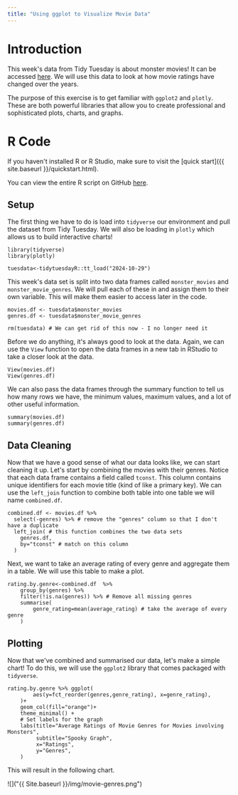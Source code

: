 ```yaml
---
title: "Using ggplot to Visualize Movie Data"
---
```


# Introduction

This week's data from Tidy Tuesday is about monster movies! It can be accessed 
[here](https://github.com/rfordatascience/tidytuesday/blob/master/data/2024/2024-10-29/readme.md).
We will use this data to look at how movie ratings have changed over the years.

The purpose of this exercise is to get familiar with `ggplot2` and `plotly`. These
are both powerful libraries that allow you to create professional and 
sophisticated plots, charts, and graphs.

# R Code

If you haven't installed R or R Studio, make sure to visit the 
[quick start]({{ site.baseurl }}/quickstart.html).

You can view the entire R script on GitHub [here](https://github.com/Koshkov/r-for-info-studies/blob/main/activites/week3.R).

## Setup 

The first thing we have to do is load into `tidyverse` our environment and 
pull the dataset from Tidy Tuesday. We will also be loading in `plotly` which
allows us to build interactive charts!

```
library(tidyverse)
library(plotly)

tuesdata<-tidytuesdayR::tt_load("2024-10-29") 

```
This week's data set is split into two data frames called `monster_movies` and
`monster_movie_genres`. We will pull each of these in and assign them to their 
own variable. This will make them easier to access later in the code.  
```
movies.df <- tuesdata$monster_movies
genres.df <- tuesdata$monster_movie_genres

rm(tuesdata) # We can get rid of this now - I no longer need it
```

Before we do anything, it's always good to look at the data. Again, we can
use the `View` function to open the data frames in a new tab in RStudio to
take a closer look at the data. 
```
View(movies.df)
View(genres.df)
```
We can also pass the data frames through the summary function to tell us 
how many rows we have, the minimum values, maximum values, and a lot of
other useful information.

```
summary(movies.df)
summary(genres.df)
```

## Data Cleaning 

Now that we have a good sense of what our data looks like, we can start cleaning
it up. Let's start by combining the movies with their genres. Notice that
each data frame contains a field called `tconst`. This column contains unique 
identifiers for each movie title (kind of like a primary key). We can use 
the `left_join` function to combine both table into one table we will name
`combined.df`.

```
combined.df <- movies.df %>% 
  select(-genres) %>% # remove the "genres" column so that I don't have a duplicate
  left_join( # this function combines the two data sets 
    genres.df,
    by="tconst" # match on this column
  )
```

Next, we want to take an average rating of every genre and aggregate them in a
table. We will use this table to make a plot.
```
rating.by.genre<-combined.df  %>%
    group_by(genres) %>%       
    filter(!is.na(genres)) %>% # Remove all missing genres
    summarise(
        genre_rating=mean(average_rating) # take the average of every genre
    )
```

## Plotting

Now that we've combined and summarised our data, let's make a simple chart! 
To do this, we will use the `ggplot2` library that comes packaged with 
`tidyverse`.

```
rating.by.genre %>% ggplot(
        aes(y=fct_reorder(genres,genre_rating), x=genre_rating),
    )+
    geom_col(fill="orange")+
    theme_minimal() +
    # Set labels for the graph
    labs(title="Average Ratings of Movie Genres for Movies involving Monsters",
         subtitle="Spooky Graph",
         x="Ratings",
         y="Genres",
    )

```

This will result in the following chart.

![]("{{ Site.baseurl }}/img/movie-genres.png")
